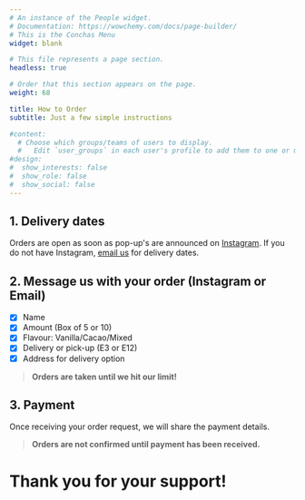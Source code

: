 ```yaml
---
# An instance of the People widget.
# Documentation: https://wowchemy.com/docs/page-builder/
# This is the Conchas Menu
widget: blank

# This file represents a page section.
headless: true

# Order that this section appears on the page.
weight: 68

title: How to Order
subtitle: Just a few simple instructions

#content:
  # Choose which groups/teams of users to display.
  #   Edit `user_groups` in each user's profile to add them to one or more of these groups.
#design:
#  show_interests: false
#  show_role: false
#  show_social: false
---
```

## 1. Delivery dates
Orders are open as soon as pop-up's are announced on [Instagram](www.instagram.com/vegan.palsusto). If you do not have Instagram, [email us](../contact/) for delivery dates.

## 2. Message us with your order (Instagram or Email)
* [X] Name
* [X] Amount (Box of 5 or 10)
* [X] Flavour: Vanilla/Cacao/Mixed
* [X] Delivery or pick-up (E3 or E12)
* [X] Address for delivery option

> **Orders are taken until we hit our limit!**

## 3. Payment
Once receiving your order request, we will share the payment details.

> **Orders are not confirmed until payment has been received.**

# Thank you for your support!

<!-- -- -->
<!-- 1. View on Instagram available delivery dates -->

<!-- 2. Direct message us on [Instagram](www.instagram.com/vegan.palsusto) or [email](../contact/) -->
